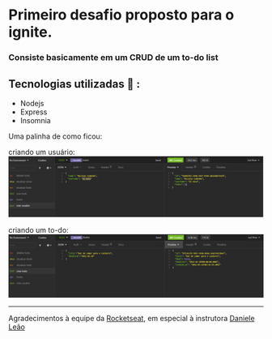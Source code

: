 # Primeiro desafio proposto para o ignite.

### Consiste basicamente em um CRUD de um to-do list

## Tecnologias utilizadas  	:wrench: :
- Nodejs
- Express
- Insomnia

Uma palinha de como ficou:

criando um usuário:
![image](./src/assets/criar-usuario.png)

criando um to-do:
![image](./src/assets/criar-todo.png)

---

Agradecimentos à equipe da [Rocketseat](rocketseat-education), em especial à instrutora [Daniele Leão](https://github.com/danileao)

